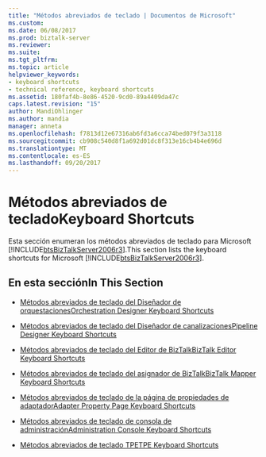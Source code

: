 ```yaml
---
title: "Métodos abreviados de teclado | Documentos de Microsoft"
ms.custom: 
ms.date: 06/08/2017
ms.prod: biztalk-server
ms.reviewer: 
ms.suite: 
ms.tgt_pltfrm: 
ms.topic: article
helpviewer_keywords:
- keyboard shortcuts
- technical reference, keyboard shortcuts
ms.assetid: 180faf4b-8e86-4520-9cd0-89a4409da47c
caps.latest.revision: "15"
author: MandiOhlinger
ms.author: mandia
manager: anneta
ms.openlocfilehash: f7813d12e67316ab6fd3a6cca74bed079f3a3118
ms.sourcegitcommit: cb908c540d8f1a692d01dc8f313e16cb4b4e696d
ms.translationtype: MT
ms.contentlocale: es-ES
ms.lasthandoff: 09/20/2017
---
```

# <a name="keyboard-shortcuts"></a><span data-ttu-id="a566e-102">Métodos abreviados de teclado</span><span class="sxs-lookup"><span data-stu-id="a566e-102">Keyboard Shortcuts</span></span>
<span data-ttu-id="a566e-103">Esta sección enumeran los métodos abreviados de teclado para Microsoft [!INCLUDE[btsBizTalkServer2006r3](../includes/btsbiztalkserver2006r3-md.md)].</span><span class="sxs-lookup"><span data-stu-id="a566e-103">This section lists the keyboard shortcuts for Microsoft [!INCLUDE[btsBizTalkServer2006r3](../includes/btsbiztalkserver2006r3-md.md)].</span></span>  
  
## <a name="in-this-section"></a><span data-ttu-id="a566e-104">En esta sección</span><span class="sxs-lookup"><span data-stu-id="a566e-104">In This Section</span></span>  
  
-   [<span data-ttu-id="a566e-105">Métodos abreviados de teclado del Diseñador de orquestaciones</span><span class="sxs-lookup"><span data-stu-id="a566e-105">Orchestration Designer Keyboard Shortcuts</span></span>](../core/orchestration-designer-keyboard-shortcuts.md)  
  
-   [<span data-ttu-id="a566e-106">Métodos abreviados de teclado del Diseñador de canalizaciones</span><span class="sxs-lookup"><span data-stu-id="a566e-106">Pipeline Designer Keyboard Shortcuts</span></span>](../core/pipeline-designer-keyboard-shortcuts.md)  
  
-   [<span data-ttu-id="a566e-107">Métodos abreviados de teclado del Editor de BizTalk</span><span class="sxs-lookup"><span data-stu-id="a566e-107">BizTalk Editor Keyboard Shortcuts</span></span>](../core/biztalk-editor-keyboard-shortcuts.md)  
  
-   [<span data-ttu-id="a566e-108">Métodos abreviados de teclado del asignador de BizTalk</span><span class="sxs-lookup"><span data-stu-id="a566e-108">BizTalk Mapper Keyboard Shortcuts</span></span>](../core/biztalk-mapper-keyboard-shortcuts.md)  
  
-   [<span data-ttu-id="a566e-109">Métodos abreviados de teclado de la página de propiedades de adaptador</span><span class="sxs-lookup"><span data-stu-id="a566e-109">Adapter Property Page Keyboard Shortcuts</span></span>](../core/adapter-property-page-keyboard-shortcuts.md)  
  
-   [<span data-ttu-id="a566e-110">Métodos abreviados de teclado de consola de administración</span><span class="sxs-lookup"><span data-stu-id="a566e-110">Administration Console Keyboard Shortcuts</span></span>](../core/administration-console-keyboard-shortcuts.md)  
  
-   [<span data-ttu-id="a566e-111">Métodos abreviados de teclado TPE</span><span class="sxs-lookup"><span data-stu-id="a566e-111">TPE Keyboard Shortcuts</span></span>](../core/tpe-keyboard-shortcuts.md)
